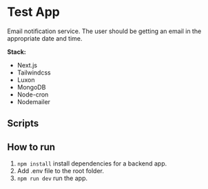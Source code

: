 # Test App

Email notification service. 
The user should be getting an email in the appropriate date and time.

**Stack:**
- Next.js
- Tailwindcss
- Luxon
- MongoDB
- Node-cron
- Nodemailer

## Scripts

## How to run

1. ``npm install`` install dependencies for a backend app.
2. Add .env file to the root folder.
3. ``npm run dev`` run the app.